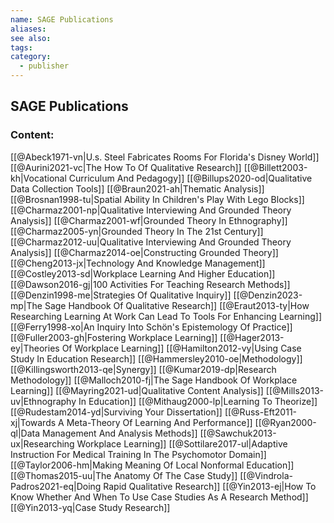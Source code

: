 ```yaml
---
name: SAGE Publications
aliases:
see also:
tags:
category:
  - publisher
---
```


## SAGE Publications

### Content:
[[@Abeck1971-vn|U.s. Steel Fabricates Rooms For Florida's Disney World]]
[[@Aurini2021-vc|The How To Of Qualitative Research]]
[[@Billett2003-kh|Vocational Curriculum And Pedagogy]]
[[@Billups2020-od|Qualitative Data Collection Tools]]
[[@Braun2021-ah|Thematic Analysis]]
[[@Brosnan1998-tu|Spatial Ability In Children's Play With Lego Blocks]]
[[@Charmaz2001-np|Qualitative Interviewing And Grounded Theory Analysis]]
[[@Charmaz2001-wf|Grounded Theory In Ethnography]]
[[@Charmaz2005-yn|Grounded Theory In The 21st Century]]
[[@Charmaz2012-uu|Qualitative Interviewing And Grounded Theory Analysis]]
[[@Charmaz2014-oe|Constructing Grounded Theory]]
[[@Cheng2013-jx|Technology And Knowledge Management]]
[[@Costley2013-sd|Workplace Learning And Higher Education]]
[[@Dawson2016-gj|100 Activities For Teaching Research Methods]]
[[@Denzin1998-me|Strategies Of Qualitative Inquiry]]
[[@Denzin2023-mp|The Sage Handbook Of Qualitative Research]]
[[@Eraut2013-ty|How Researching Learning At Work Can Lead To Tools For Enhancing Learning]]
[[@Ferry1998-xo|An Inquiry Into Schön's Epistemology Of Practice]]
[[@Fuller2003-gh|Fostering Workplace Learning]]
[[@Hager2013-ey|Theories Of Workplace Learning]]
[[@Hamilton2012-vy|Using Case Study In Education Research]]
[[@Hammersley2010-oe|Methodology]]
[[@Killingsworth2013-qe|Synergy]]
[[@Kumar2019-dp|Research Methodology]]
[[@Malloch2010-fj|The Sage Handbook Of Workplace Learning]]
[[@Mayring2021-ud|Qualitative Content Analysis]]
[[@Mills2013-uv|Ethnography In Education]]
[[@Mithaug2000-lp|Learning To Theorize]]
[[@Rudestam2014-yd|Surviving Your Dissertation]]
[[@Russ-Eft2011-xj|Towards A Meta-Theory Of Learning And Performance]]
[[@Ryan2000-ql|Data Management And Analysis Methods]]
[[@Sawchuk2013-ux|Researching Workplace Learning]]
[[@Sottilare2017-ul|Adaptive Instruction For Medical Training In The Psychomotor Domain]]
[[@Taylor2006-hm|Making Meaning Of Local Nonformal Education]]
[[@Thomas2015-uu|The Anatomy Of The Case Study]]
[[@Vindrola-Padros2021-eq|Doing Rapid Qualitative Research]]
[[@Yin2013-ej|How To Know Whether And When To Use Case Studies As A Research Method]]
[[@Yin2013-yq|Case Study Research]]
